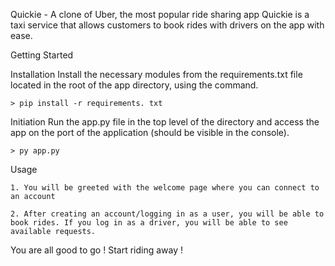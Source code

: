 Quickie - A clone of Uber, the most popular ride sharing app 
Quickie is a taxi service that allows customers to book rides with drivers on the app with ease.



Getting Started


Installation
    Install the necessary modules from the requirements.txt file located in the root of the app directory, using the command.
    
    > pip install -r requirements. txt


Initiation
    Run the app.py file in the top level of the directory and access the app on the port of the application (should be visible in the console).
    
    > py app.py


Usage


    1. You will be greeted with the welcome page where you can connect to an account
    
    2. After creating an account/logging in as a user, you will be able to book rides. If you log in as a driver, you will be able to see available requests.

You are all good to go ! Start riding away !
